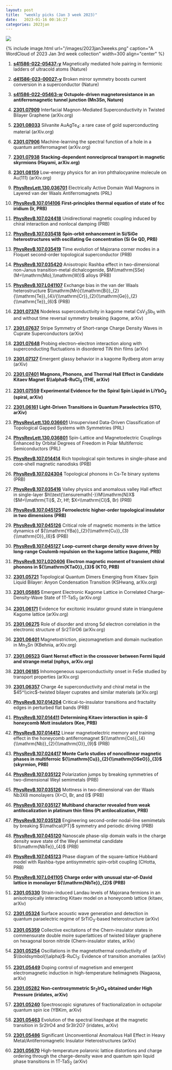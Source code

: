 ```yaml
---
layout: post
title:  "weekly picks (Jan 3 week 2023)"
date:   2023-01-16 00:16:27
categories: 2023jan
---
```



[![](/images/2023-1-nphys.png)](https://www.nature.com/nphys/volumes/19/issues/1)


{% include image.html url="/images/2023jan3weeks.png" caption="A WordCloud of 2023 Jan 3rd week collection" width=300 align="center" %}




1. **[s41586-022-05437-y](https://www.nature.com/articles/s41586-022-05437-y)** Magnetically mediated hole pairing in fermionic ladders of ultracold atoms (Nature)

1. **[d41586-023-00027-y](https://www.nature.com/articles/d41586-023-00027-y)** Broken mirror symmetry boosts current conversion in a superconductor (Nature)

1. **[s41586-022-05463-w](https://www.nature.com/articles/s41586-022-05463-w)** **Octupole-driven magnetoresistance in an antiferromagnetic tunnel junction (Mn3Sn, Nature)**




1. **[2301.07909](http://arxiv.org/abs/2301.07909)** Interfacial Magnon-Mediated Superconductivity in Twisted Bilayer Graphene (arXiv.org)

1. **[2301.08033](http://arxiv.org/abs/2301.08033)** Silvanite AuAgTe$_4$: a rare case of gold superconducting material (arXiv.org)

1. **[2301.07906](http://arxiv.org/abs/2301.07906)** Machine-learning the spectral function of a hole in a quantum antiferromagnet (arXiv.org)

1. **[2301.07938](http://arxiv.org/abs/2301.07938)** **Stacking-dependent nonreciprocal transport in magnetic skyrmions (Hayami, arXiv.org)**

1. **[2301.08159](http://arxiv.org/abs/2301.08159)** Low-energy physics for an iron phthalocyanine molecule on Au(111) (arXiv.org)

1. **[PhysRevLett.130.036701](https://link.aps.org/doi/10.1103/PhysRevLett.130.036701)** Electrically Active Domain Wall Magnons in Layered van der Waals Antiferromagnets (PRL)

1. **[PhysRevB.107.014106](https://link.aps.org/doi/10.1103/PhysRevB.107.014106)** **First-principles thermal equation of state of fcc iridium (Ir, PRB)**

1. **[PhysRevB.107.024418](https://link.aps.org/doi/10.1103/PhysRevB.107.024418)** Unidirectional magnetic coupling induced by chiral interaction and nonlocal damping (PRB)

1. **[PhysRevB.107.035418](https://link.aps.org/doi/10.1103/PhysRevB.107.035418)** **Spin-orbit enhancement in Si/SiGe heterostructures with oscillating Ge concentration (Si Ge QD, PRB)**

1. **[PhysRevB.107.035419](https://link.aps.org/doi/10.1103/PhysRevB.107.035419)** Time evolution of Majorana corner modes in a Floquet second-order topological superconductor (PRB)

1. **[PhysRevB.107.035420](https://link.aps.org/doi/10.1103/PhysRevB.107.035420)** Anisotropic Rashba effect in two-dimensional non-Janus transition-metal dichalcogenide, $M\\mathrm{SSe} (M=\\mathrm{Mo},\\mathrm{W})$ alloys (PRB)

1. **[PhysRevB.107.L041107](https://link.aps.org/doi/10.1103/PhysRevB.107.L041107)** Exchange bias in the van der Waals heterostructure $\\mathrm{Mn}{\\mathrm{Bi}}_{2}{\\mathrm{Te}}_{4}/{\\mathrm{Cr}}_{2}{\\mathrm{Ge}}_{2}{\\mathrm{Te}}_{6}$ (PRB)




1. **[2301.07374](http://arxiv.org/abs/2301.07374)** Nodeless superconductivity in kagome metal CsV$_{3}$Sb$_{5}$ with and without time reversal symmetry breaking (kagome, arXiv)

1. **[2301.07637](http://arxiv.org/abs/2301.07637)** Stripe Symmetry of Short-range Charge Density Waves in Cuprate Superconductors (arXiv)

1. **[2301.07648](http://arxiv.org/abs/2301.07648)** Probing electron-electron interaction along with superconducting fluctuations in disordered TiN thin films (arXiv)

1. **[2301.07127](http://arxiv.org/abs/2301.07127)** Emergent glassy behavior in a kagome Rydberg atom array (arXiv)

1. **[2301.07401](http://arxiv.org/abs/2301.07401)** **Magnons, Phonons, and Thermal Hall Effect in Candidate Kitaev Magnet $\\alpha$-RuCl$_3$ (THE, arXiv)**

1. **[2301.07559](http://arxiv.org/abs/2301.07559)** **Experimental Evidence for the Spiral Spin Liquid in LiYbO$_2$ (spiral, arXiv)**

1. **[2301.06161](http://arxiv.org/abs/2301.06161)** **Light-Driven Transitions in Quantum Paraelectrics (STO, arXiv)**




1. **[PhysRevLett.130.036601](https://link.aps.org/doi/10.1103/PhysRevLett.130.036601)** Unsupervised Data-Driven Classification of Topological Gapped Systems with Symmetries (PRL)

1. **[PhysRevLett.130.036801](https://link.aps.org/doi/10.1103/PhysRevLett.130.036801)** Spin-Lattice and Magnetoelectric Couplings Enhanced by Orbital Degrees of Freedom in Polar Multiferroic Semiconductors (PRL)

1. **[PhysRevB.107.014414](https://link.aps.org/doi/10.1103/PhysRevB.107.014414)** Rich topological spin textures in single-phase and core-shell magnetic nanodisks (PRB)

1. **[PhysRevB.107.024304](https://link.aps.org/doi/10.1103/PhysRevB.107.024304)** Topological phonons in Cs-Te binary systems (PRB)

1. **[PhysRevB.107.035416](https://link.aps.org/doi/10.1103/PhysRevB.107.035416)** Valley physics and anomalous valley Hall effect in single-layer $h\\text{\\ensuremath{-}}M\\mathrm{N}X$ ($M=\\mathrm{Ti}$, Zr, Hf; $X=\\mathrm{Cl}$, Br) (PRB)

1. **[PhysRevB.107.045125](https://link.aps.org/doi/10.1103/PhysRevB.107.045125)** **Ferroelectric higher-order topological insulator in two dimensions (PRB)**

1. **[PhysRevB.107.045126](https://link.aps.org/doi/10.1103/PhysRevB.107.045126)** Critical role of magnetic moments in the lattice dynamics of ${\\mathrm{YBa}}_{2}{\\mathrm{Cu}}_{3}{\\mathrm{O}}_{6}$ (PRB)

1. **[PhysRevB.107.045127](https://link.aps.org/doi/10.1103/PhysRevB.107.045127)** **Loop-current charge density wave driven by long-range Coulomb repulsion on the kagome lattice (kagome, PRB)**

1. **[PhysRevB.107.L020406](https://link.aps.org/doi/10.1103/PhysRevB.107.L020406)** **Electron magnetic moment of transient chiral phonons in ${\\mathrm{KTaO}}_{3}$ (KTO, PRB)**




1. **[2301.05721](http://arxiv.org/abs/2301.05721)** Topological Quantum Dimers Emerging from Kitaev Spin Liquid Bilayer: Anyon Condensation Transition (KSHwang, arXiv.org)

1. **[2301.05885](http://arxiv.org/abs/2301.05885)** Emergent Electronic Kagome Lattice in Correlated Charge-Density-Wave State of 1T-TaS$_2$ (arXiv.org)

1. **[2301.06171](http://arxiv.org/abs/2301.06171)** Evidence for excitonic insulator ground state in triangulene Kagome lattice (arXiv.org)

1. **[2301.06275](http://arxiv.org/abs/2301.06275)** Role of disorder and strong 5$d$ electron correlation in the electronic structure of Sr2TiIrO6 (arXiv.org)

1. **[2301.06401](http://arxiv.org/abs/2301.06401)** Magnetostriction, piezomagnetism and domain nucleation in Mn$_3$Sn (KBehnia, arXiv.org)

1. **[2301.06523](http://arxiv.org/abs/2301.06523)** **Giant Nernst effect in the crossover between Fermi liquid and strange metal (nphys, arXiv.org)**

1. **[2301.06185](http://arxiv.org/abs/2301.06185)** Inhomogeneous superconductivity onset in FeSe studied by transport properties (arXiv.org)

1. **[2301.06357](http://arxiv.org/abs/2301.06357)** Charge 4e superconductivity and chiral metal in the $45^\\circ$-twisted bilayer cuprates and similar materials (arXiv.org)

1. **[PhysRevB.107.014204](https://link.aps.org/doi/10.1103/PhysRevB.107.014204)** Critical-to-insulator transitions and fractality edges in perturbed flat bands (PRB)

1. **[PhysRevB.107.014411](https://link.aps.org/doi/10.1103/PhysRevB.107.014411)** **Determining Kitaev interaction in spin-$S$ honeycomb Mott insulators (Kee, PRB)**

1. **[PhysRevB.107.014412](https://link.aps.org/doi/10.1103/PhysRevB.107.014412)** Linear magnetoelectric memory and training effect in the honeycomb antiferromagnet ${\\mathrm{Co}}_{4}{\\mathrm{Nb}}_{2}{\\mathrm{O}}_{9}$ (PRB)

1. **[PhysRevB.107.024417](https://link.aps.org/doi/10.1103/PhysRevB.107.024417)** **Monte Carlo studies of noncollinear magnetic phases in multiferroic ${\\mathrm{Cu}}_{2}{\\mathrm{OSeO}}_{3}$ (skyrmion, PRB)**

1. **[PhysRevB.107.035122](https://link.aps.org/doi/10.1103/PhysRevB.107.035122)** Polarization jumps by breaking symmetries of two-dimensional Weyl semimetals (PRB)

1. **[PhysRevB.107.035126](https://link.aps.org/doi/10.1103/PhysRevB.107.035126)** Mottness in two-dimensional van der Waals Nb3X8 monolayers (X=Cl, Br, and I)$ (PRB)

1. **[PhysRevB.107.035127](https://link.aps.org/doi/10.1103/PhysRevB.107.035127)** **Multiband character revealed from weak antilocalization in platinum thin films (Pt antilocalization, PRB)**

1. **[PhysRevB.107.035128](https://link.aps.org/doi/10.1103/PhysRevB.107.035128)** Engineering second-order nodal-line semimetals by breaking $\\mathcal{PT}$ symmetry and periodic driving (PRB)

1. **[PhysRevB.107.045120](https://link.aps.org/doi/10.1103/PhysRevB.107.045120)** Nanoscale phase-slip domain walls in the charge density wave state of the Weyl semimetal candidate ${\\mathrm{NbTe}}_{4}$ (PRB)

1. **[PhysRevB.107.045123](https://link.aps.org/doi/10.1103/PhysRevB.107.045123)** Phase diagram of the square-lattice Hubbard model with Rashba-type antisymmetric spin-orbit coupling (CHotta, PRB)

1. **[PhysRevB.107.L041105](https://link.aps.org/doi/10.1103/PhysRevB.107.L041105)** **Charge order with unusual star-of-David lattice in monolayer ${\\mathrm{NbTe}}_{2}$ (PRB)**








1. **[2301.05330](http://arxiv.org/abs/2301.05330)** Strain-induced Landau levels of Majorana fermions in an anisotropically interacting Kitaev model on a honeycomb lattice (kitaev, arXiv)

1. **[2301.05324](http://arxiv.org/abs/2301.05324)** Surface acoustic wave generation and detection in quantum paraelectric regime of SrTiO$_3$-based heterostructure (arXiv)

1. **[2301.05359](http://arxiv.org/abs/2301.05359)** Collective excitations of the Chern-insulator states in commensurate double moire superlattices of twisted bilayer graphene on hexagonal boron nitride (Chern-insulator states, arXiv)

1. **[2301.05254](http://arxiv.org/abs/2301.05254)** Oscillations in the magnetothermal conductivity of $\\boldsymbol{\\alpha}$-RuCl$_3$: Evidence of transition anomalies (arXiv)

1. **[2301.05449](http://arxiv.org/abs/2301.05449)** Doping control of magnetism and emergent electromagnetic induction in high-temperature helimagnets (Nagaosa, arXiv)

1. **[2301.05282](http://arxiv.org/abs/2301.05282)** **Non-centrosymmetric Sr$_{2}$IrO$_{4}$ obtained under High Pressure (iridates, arXiv)**

1. **[2301.05240](http://arxiv.org/abs/2301.05240)** Spectroscopic signatures of fractionalization in octupolar quantum spin ice (YBKim, arXiv)

1. **[2301.05463](http://arxiv.org/abs/2301.05463)** Evolution of the spectral lineshape at the magnetic transition in Sr2IrO4 and Sr3Ir2O7 (iridates, arXiv)

1. **[2301.05486](http://arxiv.org/abs/2301.05486)** Significant Unconventional Anomalous Hall Effect in Heavy Metal/Antiferromagnetic Insulator Heterostructures (arXiv)

1. **[2301.05670](http://arxiv.org/abs/2301.05670)** High-temperature polaronic lattice distortions and charge ordering through the charge-density wave and quantum spin liquid phase transitions in 1T-TaS$_{2}$ (arXiv)
